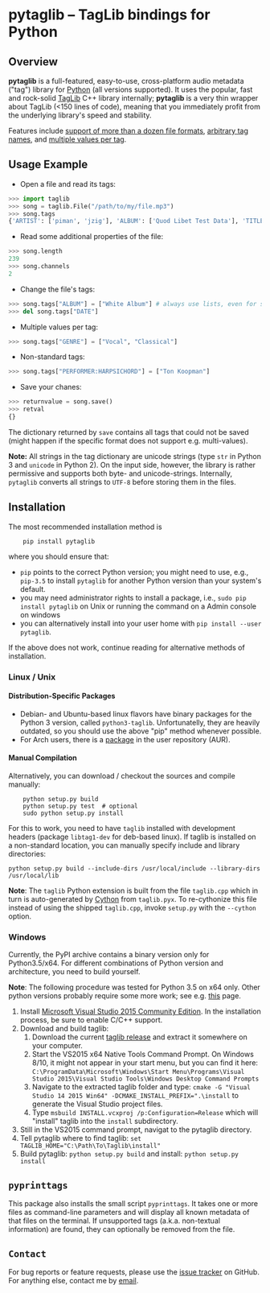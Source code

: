 # **pytaglib** – TagLib bindings for Python

## Overview
**pytaglib** is a full-featured, easy-to-use, cross-platform audio metadata ("tag") library for [Python](http://www.python.org) (all versions supported). It uses the popular, fast and rock-solid [TagLib](http://taglib.github.io) C++ library internally; **pytaglib** is a very thin wrapper about TagLib (<150 lines of code), meaning that you immediately profit from the underlying library's speed and stability.

Features include [support of more than a dozen file formats](http://taglib.github.io), [arbitrary tag names](#arbitag), and [multiple values per tag](#multival).

## Usage Example

- Open a file and read its tags:
```python
>>> import taglib
>>> song = taglib.File("/path/to/my/file.mp3")
>>> song.tags
{'ARTIST': ['piman', 'jzig'], 'ALBUM': ['Quod Libet Test Data'], 'TITLE': ['Silence'], 'GENRE': ['Silence'], 'TRACKNUMBER': ['02/10'], 'DATE': ['2004']}
```
- Read some additional properties of the file:
```python
>>> song.length
239
>>> song.channels
2
```
- Change the file's tags:
```python
>>> song.tags["ALBUM"] = ["White Album"] # always use lists, even for single values
>>> del song.tags["DATE"]
```
- Multiple values per tag:<a name="multival"></a>
```python
>>> song.tags["GENRE"] = ["Vocal", "Classical"]
```
- Non-standard tags:<a name="arbitag"></a>
```python
>>> song.tags["PERFORMER:HARPSICHORD"] = ["Ton Koopman"] 
```
- Save your chanes:
```python
>>> returnvalue = song.save()
>>> retval
{}
```
The dictionary returned by `save` contains all tags that could not be saved (might happen if the specific format does not support e.g. multi-values).


**Note:** All strings in the tag dictionary are unicode strings (type `str` in Python 3 and `unicode` in Python 2). On the input side, however, the library is rather permissive and supports both byte- and unicode-strings. Internally, `pytaglib` converts
all strings to `UTF-8` before storing them in the files.

## Installation
The most recommended installation method is

        pip install pytaglib

where you should ensure that:
* `pip` points to the correct Python version; you might need to use, e.g., `pip-3.5` to install `pytaglib` for another Python version than your system's default.
* you may need administrator rights to install a package, i.e., `sudo pip install pytaglib` on Unix or running the command on a Admin console on windows
* you can alternatively install into your user home with `pip install --user pytaglib`.

If the above does not work, continue reading for alternative methods of installation.

### Linux / Unix
#### Distribution-Specific Packages
* Debian- and Ubuntu-based linux flavors have binary packages for the Python 3 version, called `python3-taglib`. Unfortunatelly, they are heavily outdated, so you should use the above "pip" method whenever possible.
* For Arch users, there is a [package](https://aur.archlinux.org/packages/python-pytaglib/) in the user repository (AUR).
#### Manual Compilation
Alternatively, you can download / checkout the sources and compile manually:

        python setup.py build
        python setup.py test  # optional
        sudo python setup.py install

For this to work, you need to have `taglib` installed with development headers (package `libtag1-dev` for deb-based linux). If taglib is installed on a non-standard location, you can manually specify include and library directories:

    python setup.py build --include-dirs /usr/local/include --library-dirs /usr/local/lib

**Note**: The `taglib` Python extension is built from the file `taglib.cpp` which in turn is
auto-generated by [Cython](http://www.cython.org) from `taglib.pyx`. To re-cythonize this file
instead of using the shipped `taglib.cpp`, invoke `setup.py` with the `--cython` option.

### Windows

Currently, the PyPI archive contains a binary version only for Python3.5/x64. For different combinations of Python version and architecture, you need to build yourself.

**Note**: The following procedure was tested for Python 3.5 on x64 only. Other python versions probably require some more work; see e.g. [this](https://blog.ionelmc.ro/2014/12/21/compiling-python-extensions-on-windows/) page.

1. Install [Microsoft Visual Studio 2015 Community Edition](https://www.visualstudio.com/downloads/download-visual-studio-vs). In the installation process, be sure to enable C/C++ support.
2. Download and build taglib:
    1. Download the current [taglib release](https://github.com/taglib/taglib/releases) and extract it somewhere   on your computer.
    2. Start the VS2015 x64 Native Tools Command Prompt. On Windows 8/10, it might not appear in your start menu, but you can find it here: `C:\ProgramData\Microsoft\Windows\Start Menu\Programs\Visual Studio 2015\Visual Studio Tools\Windows Desktop Command Prompts`
    3. Navigate to the extracted taglib folder and type: `cmake -G "Visual Studio 14 2015 Win64" -DCMAKE_INSTALL_PREFIX=".\install` to generate the Visual Studio project files.
    4. Type `msbuild INSTALL.vcxproj /p:Configuration=Release` which will "install" taglib into the `install` subdirectory.
3. Still in the VS2015 command prompt, navigat to the pytaglib directory.
4. Tell pytaglib where to find taglib: `set TAGLIB_HOME="C:\Path\To\Taglib\install"`
5. Build pytaglib: `python setup.py build` and install: `python setup.py install`



## `pyprinttags`
This package also installs the small script `pyprinttags`. It takes one or more files as
command-line parameters and will display all known metadata of that files on the terminal.
If unsupported tags (a.k.a. non-textual information) are found, they can optionally be removed
from the file.

## `Contact`
For bug reports or feature requests, please use the
[issue tracker](https://github.com/supermihi/pytaglib/issues) on GitHub. For anything else, contact
me by [email](mailto:michaelhelmling@posteo.de).
